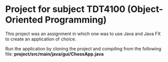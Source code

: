 # Project for subject TDT4100 (Object-Oriented Programming)

This project was an assignment in which one was to use Java and Java FX to create an application of choice.  

Run the application by cloning the project and compiling from the following file: **project/src/main/java/gui/ChessApp.java**
